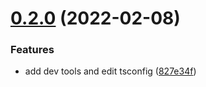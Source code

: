 # [0.2.0](https://github.com/releaseband/typescript-config/compare/v0.1.2...v0.2.0) (2022-02-08)


### Features

* add dev tools and edit tsconfig ([827e34f](https://github.com/releaseband/typescript-config/commit/827e34f570cac6c1a3f5392d36558bc8c39ef09f))
